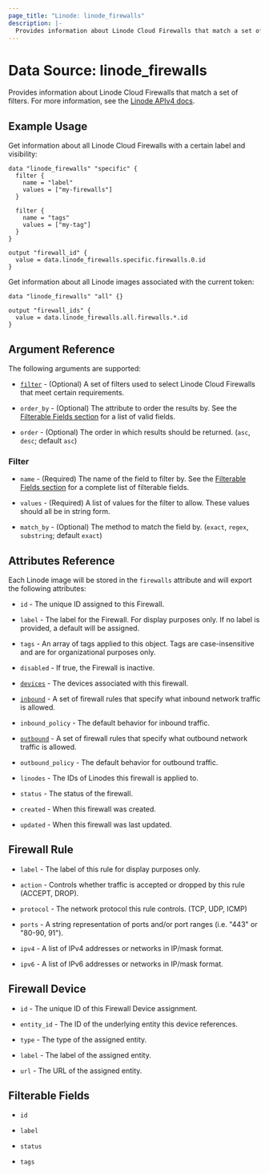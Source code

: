 ```yaml
---
page_title: "Linode: linode_firewalls"
description: |-
  Provides information about Linode Cloud Firewalls that match a set of filters.
---
```


# Data Source: linode\_firewalls

Provides information about Linode Cloud Firewalls that match a set of filters.
For more information, see the [Linode APIv4 docs](https://techdocs.akamai.com/linode-api/reference/get-firewalls).

## Example Usage

Get information about all Linode Cloud Firewalls with a certain label and visibility:

```hcl
data "linode_firewalls" "specific" {
  filter {
    name = "label"
    values = ["my-firewalls"]
  }

  filter {
    name = "tags"
    values = ["my-tag"]
  }
}

output "firewall_id" {
  value = data.linode_firewalls.specific.firewalls.0.id
}
```

Get information about all Linode images associated with the current token:

```hcl
data "linode_firewalls" "all" {}

output "firewall_ids" {
  value = data.linode_firewalls.all.firewalls.*.id
}
```

## Argument Reference

The following arguments are supported:

* [`filter`](#filter) - (Optional) A set of filters used to select Linode Cloud Firewalls that meet certain requirements.

* `order_by` - (Optional) The attribute to order the results by. See the [Filterable Fields section](#filterable-fields) for a list of valid fields.

* `order` - (Optional) The order in which results should be returned. (`asc`, `desc`; default `asc`)

### Filter

* `name` - (Required) The name of the field to filter by. See the [Filterable Fields section](#filterable-fields) for a complete list of filterable fields.

* `values` - (Required) A list of values for the filter to allow. These values should all be in string form.

* `match_by` - (Optional) The method to match the field by. (`exact`, `regex`, `substring`; default `exact`)

## Attributes Reference

Each Linode image will be stored in the `firewalls` attribute and will export the following attributes:

* `id` - The unique ID assigned to this Firewall.

* `label` - The label for the Firewall. For display purposes only. If no label is provided, a default will be assigned.

* `tags` - An array of tags applied to this object. Tags are case-insensitive and are for organizational purposes only.

* `disabled` - If true, the Firewall is inactive.

* [`devices`](#firewall-device) - The devices associated with this firewall.

* [`inbound`](#firewall-rule) - A set of firewall rules that specify what inbound network traffic is allowed.

* `inbound_policy` - The default behavior for inbound traffic.

* [`outbound`](#firewall-rule) - A set of firewall rules that specify what outbound network traffic is allowed.

* `outbound_policy` - The default behavior for outbound traffic.

* `linodes` - The IDs of Linodes this firewall is applied to.

* `status` - The status of the firewall.

* `created` - When this firewall was created.

* `updated` - When this firewall was last updated.

## Firewall Rule

* `label` - The label of this rule for display purposes only.

* `action` - Controls whether traffic is accepted or dropped by this rule (ACCEPT, DROP).

* `protocol` - The network protocol this rule controls. (TCP, UDP, ICMP)

* `ports` - A string representation of ports and/or port ranges (i.e. "443" or "80-90, 91").

* `ipv4` - A list of IPv4 addresses or networks in IP/mask format.

* `ipv6` - A list of IPv6 addresses or networks in IP/mask format.

## Firewall Device

* `id` - The unique ID of this Firewall Device assignment.

* `entity_id` - The ID of the underlying entity this device references.

* `type` - The type of the assigned entity.

* `label` - The label of the assigned entity.

* `url` - The URL of the assigned entity.

## Filterable Fields

* `id`

* `label`

* `status`

* `tags`
